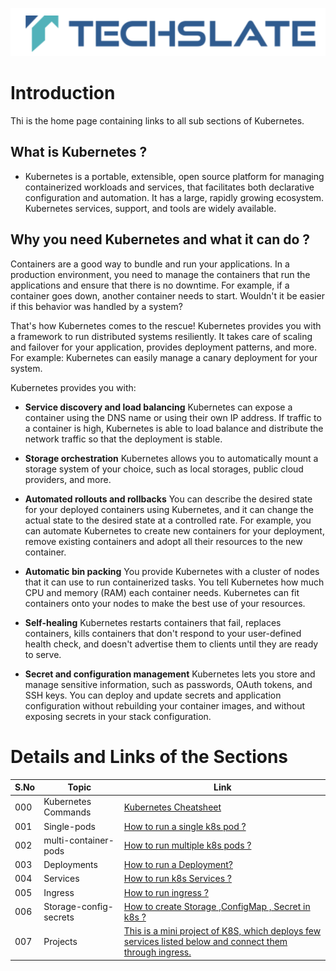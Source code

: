 ![TechSlate](../global/images/ts.png)

# Introduction 

Thi is the home page containing links to all sub sections of Kubernetes.

## What is Kubernetes ?

- Kubernetes is a portable, extensible, open source platform for managing containerized workloads and services, that facilitates both declarative configuration and automation. It has a large, rapidly growing ecosystem. Kubernetes services, support, and tools are widely available.

## Why you need Kubernetes and what it can do ?

Containers are a good way to bundle and run your applications. In a production environment, you need to manage the containers that run the applications and ensure that there is no downtime. For example, if a container goes down, another container needs to start. Wouldn't it be easier if this behavior was handled by a system?

That's how Kubernetes comes to the rescue! Kubernetes provides you with a framework to run distributed systems resiliently. It takes care of scaling and failover for your application, provides deployment patterns, and more. For example: Kubernetes can easily manage a canary deployment for your system.

Kubernetes provides you with:

- **Service discovery and load balancing** Kubernetes can expose a container using the DNS name or using their own IP address. If traffic to a container is high, Kubernetes is able to load balance and distribute the network traffic so that the deployment is stable.

- **Storage orchestration** Kubernetes allows you to automatically mount a storage system of your choice, such as local storages, public cloud providers, and more.

- **Automated rollouts and rollbacks** You can describe the desired state for your deployed containers using Kubernetes, and it can change the actual state to the desired state at a controlled rate. For example, you can automate Kubernetes to create new containers for your deployment, remove existing containers and adopt all their resources to the new container.

- **Automatic bin packing** You provide Kubernetes with a cluster of nodes that it can use to run containerized tasks. You tell Kubernetes how much CPU and memory (RAM) each container needs. Kubernetes can fit containers onto your nodes to make the best use of your resources.

- **Self-healing** Kubernetes restarts containers that fail, replaces containers, kills containers that don't respond to your user-defined health check, and doesn't advertise them to clients until they are ready to serve.

- **Secret and configuration management** Kubernetes lets you store and manage sensitive information, such as passwords, OAuth tokens, and SSH keys. You can deploy and update secrets and application configuration without rebuilding your container images, and without exposing secrets in your stack configuration.


# Details and Links of the Sections 

S.No| Topic| Link |
|---------------------------|------------------------------------|------------------------------------------------------------------|
|000| Kubernetes Commands|[Kubernetes Cheatsheet](000-k8s-commands/README.md) |
|001| Single-pods| [How to run a single k8s pod ?](001-single-pods/001a-nginx-pod/README.md) |
|002| multi-container-pods| [How to run multiple k8s pods ?](002-multi-container-pods/README.md) |
|003| Deployments| [How to run a Deployment?](003-deployments/003b-jenkins/README.md) |
|004| Services| [How to run k8s Services ?](004-services/004b-jenkins/README.md) |
|005| Ingress| [How to run ingress ?](005-ingress/005a-jenkins-ingress/README.md) |
|006| Storage-config-secrets| [How to create Storage ,ConfigMap , Secret in k8s ?](006-storage-config-secrets/006a-jenkins-secrets/README.md) |
|007| Projects| [This is a mini project of K8S, which deploys few services listed below and connect them through ingress.](007-projects/001-custom/README.md) |